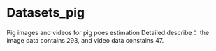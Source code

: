 # Datasets_pig
Pig images and videos for pig poes estimation
Detailed describe： the image data contains 293, and video data constains 47.
